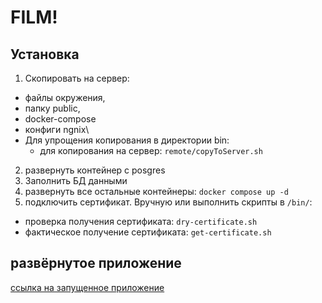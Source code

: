 # FILM!

## Установка

1. Скопировать на сервер:
  - файлы окружения,
  - папку public,
  - docker-compose
  - конфиги ngnix\
  - Для упрощения копирования в директории bin:
    - для копирования на сервер: `remote/copyToServer.sh`
2. развернуть контейнер с posgres
3. Заполнить БД данными
4. развернуть все остальные контейнеры: `docker compose up -d`
5. подключить сертификат. Вручную или выполнить скрипты в `/bin/`:
  - проверка получения сертификата: `dry-certificate.sh`
  - фактическое получение сертификата: `get-certificate.sh`



## развёрнутое приложение
[ссылка на запущенное приложение](ashizius.nomorepartiesco.ru)

